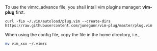 To use the vimrc_advance file, you shall intall vim plugins manager: **vim-plug** first.

```
curl -fLo ~/.vim/autoload/plug.vim --create-dirs  https://raw.githubusercontent.com/junegunn/vim-plug/master/plug.vim

```

When using the config file, copy the file in the home directory, i.e., 

```bash
mv vim_xxx ~/.vimrc

```
